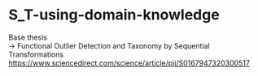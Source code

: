 # S_T-using-domain-knowledge
Base thesis  
 -> Functional Outlier Detection and Taxonomy by Sequential Transformations
https://www.sciencedirect.com/science/article/pii/S0167947320300517
